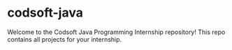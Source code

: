 
# codsoft-java
Welcome to the Codsoft Java Programming Internship repository! This repo contains all projects for your internship. 
